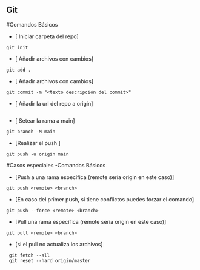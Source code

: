 ## Git

#Comandos Básicos
- [ Iniciar carpeta del repo]
```
git init 
```
- [ Añadir archivos con cambios]
```
git add . 

```
- [ Añadir archivos con cambios]
```
git commit -m "<texto descripción del commit>" 
```
- [ Añadir la url del repo a origin]
``` <URL de tu proyecto> 
```
- [ Setear la rama a main]
```
git branch -M main 
```
- [Realizar el push ]
```
git push -u origin main
```
#Casos especiales -Comandos Básicos
- [Push a una rama específica (remote sería origin en este caso)]
```
git push <remote> <branch>
```
- [En caso del primer push, si tiene conflictos puedes forzar el comando]
```
git push --force <remote> <branch>
```

- [Pull una rama específica (remote sería origin en este caso)]
```
git pull <remote> <branch>
```
- [si el pull no actualiza los archivos]
```
 git fetch --all
 git reset --hard origin/master
```

